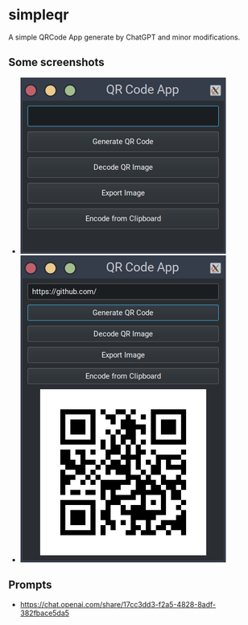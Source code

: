 # simpleqr
A simple QRCode App generate by ChatGPT and minor modifications.

## Some screenshots
- ![Main Screen](simpleqr_screen_1.png)
- ![Encoded](simpleqr_screen_2.png)

## Prompts
- https://chat.openai.com/share/17cc3dd3-f2a5-4828-8adf-382fbace5da5
